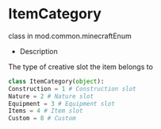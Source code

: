 # ItemCategory 

class in mod.common.minecraftEnum 

- Description 

The type of creative slot the item belongs to 

```python 
class ItemCategory(object): 
Construction = 1 # Construction slot 
Nature = 2 # Nature slot 
Equipment = 3 # Equipment slot 
Items = 4 # Item slot 
Custom = 8 # Custom 

``` 

